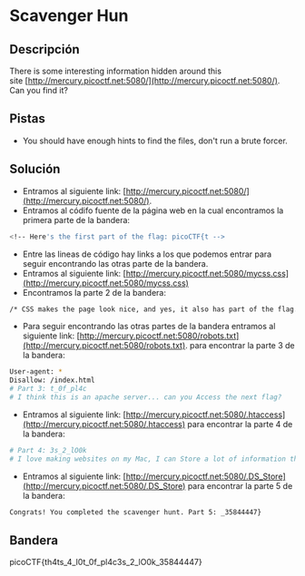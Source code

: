 # Scavenger Hun


## Descripción 
There is some interesting information hidden around this site [http://mercury.picoctf.net:5080/](http://mercury.picoctf.net:5080/). Can you find it?

## Pistas
- You should have enough hints to find the files, don't run a brute forcer.

## Solución

- Entramos al siguiente link: [http://mercury.picoctf.net:5080/](http://mercury.picoctf.net:5080/).
- Entramos al códifo fuente de la página web en la cual encontramos la primera parte de la bandera:
``` bash
<!-- Here's the first part of the flag: picoCTF{t -->
```
- Entre las lineas de código hay links a los que podemos entrar para seguir encontrando las otras parte de la bandera.
- Entramos al siguiente link: [http://mercury.picoctf.net:5080/mycss.css](http://mercury.picoctf.net:5080/mycss.css)
- Encontramos la parte 2 de la bandera:
``` bash
/* CSS makes the page look nice, and yes, it also has part of the flag. Here's part 2: h4ts_4_l0 */
```
- Para seguir encontrando las otras partes de la bandera entramos al siguiente link: [http://mercury.picoctf.net:5080/robots.txt](http://mercury.picoctf.net:5080/robots.txt). para encontrar la parte 3 de la bandera:
``` bash
User-agent: *
Disallow: /index.html
# Part 3: t_0f_pl4c
# I think this is an apache server... can you Access the next flag?
```
- Entramos al siguiente link:  [http://mercury.picoctf.net:5080/.htaccess](http://mercury.picoctf.net:5080/.htaccess) para encontrar la parte 4 de la bandera:
``` bash
# Part 4: 3s_2_lO0k
# I love making websites on my Mac, I can Store a lot of information there.
```
- Entramos al siguiente link: [http://mercury.picoctf.net:5080/.DS_Store](http://mercury.picoctf.net:5080/.DS_Store) para encontrar la parte 5 de la bandera:
``` bash
Congrats! You completed the scavenger hunt. Part 5: _35844447}
```

## Bandera
picoCTF{th4ts_4_l0t_0f_pl4c3s_2_lO0k_35844447}